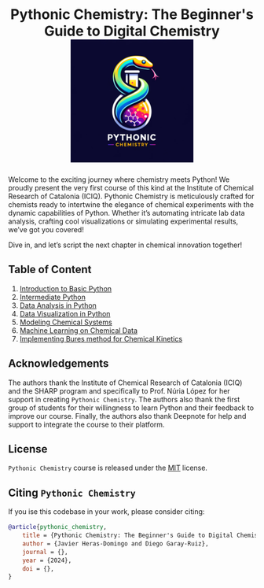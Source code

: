 <h1 align="center">Pythonic Chemistry: The Beginner's Guide to Digital Chemistry<br/><img src="images/logo.png" width="250", height="250"/></h1>

Welcome to the exciting journey where chemistry meets Python! We proudly present the very first course of this kind at the Institute of Chemical Research of Catalonia (ICIQ). 
Pythonic Chemistry is meticulously crafted for chemists ready to intertwine the elegance of chemical experiments with the dynamic capabilities of Python. 
Whether it’s automating intricate lab data analysis, crafting cool visualizations or simulating experimental results, we’ve got you covered!

Dive in, and let’s script the next chapter in chemical innovation together!

## Table of Content

1. [Introduction to Basic Python](https://github.com/jherasdo/pythonic-chemistry/tree/main/pythonic-chemistry/01-basic-python)
2. [Intermediate Python](https://github.com/jherasdo/pythonic-chemistry/tree/main/pythonic-chemistry/02-intermediate-python)
3. [Data Analysis in Python](https://github.com/jherasdo/pythonic-chemistry/tree/main/pythonic-chemistry/03-data-analysis)
4. [Data Visualization in Python](https://github.com/jherasdo/pythonic-chemistry/tree/main/pythonic-chemistry/04-data-visualization)
5. [Modeling Chemical Systems](https://github.com/jherasdo/pythonic-chemistry/tree/main/pythonic-chemistry/05-modeling-chem-systems)
6. [Machine Learning on Chemical Data](https://github.com/jherasdo/pythonic-chemistry/tree/main/pythonic-chemistry/06-machine-learning)
7. [Implementing Bures method for Chemical Kinetics](https://github.com/jherasdo/pythonic-chemistry/tree/main/pythonic-chemistry/07-bures-chemical-kinetics)


## Acknowledgements
The authors thank the Institute of Chemical Research of Catalonia (ICIQ) and the SHARP program and specifically to Prof. Núria López for her support in creating `Pythonic Chemistry`. 
The authors also thank the first group of students for their willingness to learn Python and their feedback to improve our course. 
Finally, the authors also thank Deepnote for help and support to integrate the course to their platform.

## License
`Pythonic Chemistry` course is released under the [MIT](https://github.com/jherasdo/pythonic-chemistry/blob/main/LICENSE) license.

## Citing `Pythonic Chemistry`

If you ise this codebase in your work, please consider citing:

```bibtex
@article{pythonic_chemistry,
    title = {Pythonic Chemistry: The Beginner's Guide to Digital Chemistry},
    author = {Javier Heras-Domingo and Diego Garay-Ruiz},
    journal = {},
    year = {2024},
    doi = {},
}
```

